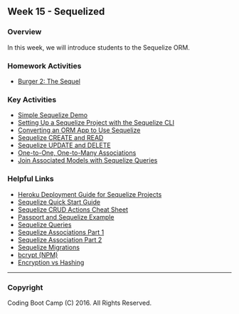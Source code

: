 ## Week 15 - Sequelized

### Overview

In this week, we will introduce students to the Sequelize ORM.

### Homework Activities

* [Burger 2: The Sequel](2-Homework/Instructions/homework_instructions.md)

### Key Activities

* [Simple Sequelize Demo](1-Class-Content/15.1/Activities/3-Chirpy-Sequelize)
* [Setting Up a Sequelize Project with the Sequelize CLI](1-Class-Content/15.1/Activities/6-SequelizeCLI)
* [Converting an ORM App to Use Sequelize](1-Class-Content/15.2/Activities/1-ORM-To-Sequelize)
* [Sequelize CREATE and READ](1-Class-Content/15.2/Activities/2-Sequelize-Create-Read)
* [Sequelize UPDATE and DELETE](1-Class-Content/15.2/Activities/3-Sequelize-Update-Delete)
* [One-to-One, One-to-Many Associations](1-Class-Content/15.3/Activities/3-Post-Author-Association)
* [Join Associated Models with Sequelize Queries](1-Class-Content/15.3/Activities/4-Post-Author-Joins)

### Helpful Links

* [Heroku Deployment Guide for Sequelize Projects](Supplemental/SequelizeHerokuDeploymentProcess.pdf)
* [Sequelize Quick Start Guide](Supplemental/SequelizeQuickStartGuide.pdf)
* [Sequelize CRUD Actions Cheat Sheet](Supplemental/SequelizeCRUDActionsCheatSheet.pdf)
* [Passport and Sequelize Example](Supplemental/Sequelize-Passport-Example)
* [Sequelize Queries](http://docs.sequelizejs.com/en/latest/docs/querying/)
* [Sequelize Associations Part 1](http://docs.sequelizejs.com/en/latest/docs/associations/)
* [Sequelize Association Part 2](http://docs.sequelizejs.com/en/latest/api/associations/)
* [Sequelize Migrations](http://docs.sequelizejs.com/en/latest/docs/migrations/)
* [bcrypt (NPM)](https://www.npmjs.com/package/bcrypt)
* [Encryption vs Hashing](http://www.securityinnovationeurope.com/blog/whats-the-difference-between-hashing-and-encrypting)

- - -

### Copyright

Coding Boot Camp (C) 2016. All Rights Reserved.

